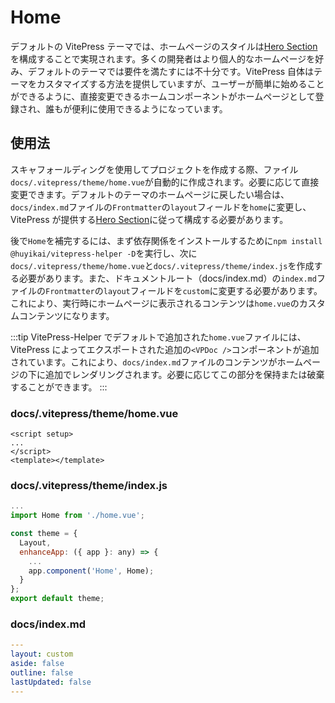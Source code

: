 # Home

デフォルトの VitePress テーマでは、ホームページのスタイルは[Hero Section](https://vitepress.dev/reference/default-theme-home-page)を構成することで実現されます。多くの開発者はより個人的なホームページを好み、デフォルトのテーマでは要件を満たすには不十分です。VitePress 自体はテーマをカスタマイズする方法を提供していますが、ユーザーが簡単に始めることができるように、直接変更できるホームコンポーネントがホームページとして登録され、誰もが便利に使用できるようになっています。

## 使用法

スキャフォールディングを使用してプロジェクトを作成する際、ファイル`docs/.vitepress/theme/home.vue`が自動的に作成されます。必要に応じて直接変更できます。デフォルトのテーマのホームページに戻したい場合は、`docs/index.md`ファイルの`Frontmatter`の`layout`フィールドを`home`に変更し、VitePress が提供する[Hero Section](https://vitepress.dev/reference/default-theme-home-page)に従って構成する必要があります。

後で`Home`を補完するには、まず依存関係をインストールするために`npm install @huyikai/vitepress-helper -D`を実行し、次に`docs/.vitepress/theme/home.vue`と`docs/.vitepress/theme/index.js`を作成する必要があります。また、ドキュメントルート（docs/index.md）の`index.md`ファイルの`Frontmatter`の`layout`フィールドを`custom`に変更する必要があります。これにより、実行時にホームページに表示されるコンテンツは`home.vue`のカスタムコンテンツになります。

:::tip
VitePress-Helper でデフォルトで追加された`home.vue`ファイルには、VitePress によってエクスポートされた追加の`<VPDoc />`コンポーネントが追加されています。これにより、`docs/index.md`ファイルのコンテンツがホームページの下に追加でレンダリングされます。必要に応じてこの部分を保持または破棄することができます。
:::

### docs/.vitepress/theme/home.vue

```vue
<script setup>
...
</script>
<template></template>
```

### docs/.vitepress/theme/index.js

```js
...
import Home from './home.vue';

const theme = {
  Layout,
  enhanceApp: ({ app }: any) => {
    ...
    app.component('Home', Home);
  }
};
export default theme;
```

### docs/index.md

```yaml
---
layout: custom
aside: false
outline: false
lastUpdated: false
---
```
